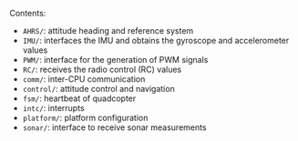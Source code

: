 Contents:

- `AHRS/`: attitude heading and reference system
- `IMU/`: interfaces the IMU and obtains the gyroscope and accelerometer values
- `PWM/`: interface for the generation of PWM signals
- `RC/`: receives the radio control (RC) values
- `comm/`: inter-CPU communication
- `control/`: attitude control and navigation
- `fsm/`: heartbeat of quadcopter
- `intc/`: interrupts
- `platform/`: platform configuration
- `sonar/`: interface to receive sonar measurements


